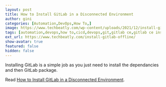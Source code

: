 ```yaml
---
layout: post
title: How to Install GitLab in a Disconnected Environment
author: gini
categories: [Automation,DevOps,How To,]
image: https://www.techbeatly.com/wp-content/uploads/2021/12/install-gitlab-offline-1024x576.png
tags: [automation,devops,how to,cicd,devops,git,gitlab ce,gitlab ce installation offline,install gitlab offline,]
ext_url: https://www.techbeatly.com/install-gitlab-offline/
show-avatar: true
featured: false
hidden: false
---
```


Installing GitLab is a simple job as you just need to install the dependancies and then GitLab package.

Read [How to Install GitLab in a Disconnected Environment](https://www.techbeatly.com/install-gitlab-offline/).